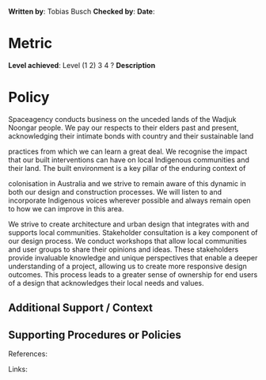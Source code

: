 **Written by**: Tobias Busch
**Checked by**:
**Date**:

# Metric

**Level achieved**: Level (1 2) 3 4 ?
**Description**

  
# Policy

Spaceagency conducts business on the unceded lands of the Wadjuk Noongar people. We pay our respects to their elders past and present, acknowledging their intimate bonds with country and their sustainable land

practices from which we can learn a great deal. We recognise the impact that our built interventions can have on local Indigenous communities and their land. The built environment is a key pillar of the enduring context of

colonisation in Australia and we strive to remain aware of this dynamic in both our design and construction processes. We will listen to and incorporate Indigenous voices wherever possible and always remain open to how we can improve in this area.

We strive to create architecture and urban design that integrates with and supports local communities. Stakeholder consultation is a key component of our design process. We conduct workshops that allow local communities and user groups to share their opinions and ideas. These stakeholders provide invaluable knowledge and unique perspectives that enable a deeper understanding of a project, allowing us to create more responsive design outcomes. This process leads to a greater sense of ownership for end users of a design that acknowledges their local needs and values.

## Additional Support / Context

## Supporting Procedures or Policies

References:


Links: